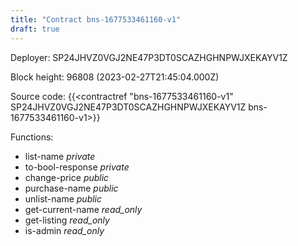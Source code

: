 ```yaml
---
title: "Contract bns-1677533461160-v1"
draft: true
---
```

Deployer: SP24JHVZ0VGJ2NE47P3DT0SCAZHGHNPWJXEKAYV1Z


 



Block height: 96808 (2023-02-27T21:45:04.000Z)

Source code: {{<contractref "bns-1677533461160-v1" SP24JHVZ0VGJ2NE47P3DT0SCAZHGHNPWJXEKAYV1Z bns-1677533461160-v1>}}

Functions:

* list-name _private_
* to-bool-response _private_
* change-price _public_
* purchase-name _public_
* unlist-name _public_
* get-current-name _read_only_
* get-listing _read_only_
* is-admin _read_only_
